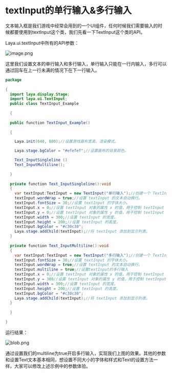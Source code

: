 # textInput的单行输入&多行输入

文本输入框是我们游戏中经常会用到的一个UI组件，任何时候我们需要输入的时候都要使用到textInput这个类，我们先看一下TextInput这个类的API。

Laya.ui.textInput中所有的API参数：

![image.png](http://ldc.layabox.com/uploadfile/image/20170222/1487736122132869.png)

这里我们设置文本的单行输入和多行输入，单行输入只能在一行内输入，多行可以通过回车在上一行未满的情况下在下一行输入。

```java
package
 
{
  import laya.display.Stage;
  import laya.ui.TextInput;
  public class TextInput_Example
 
  {
 
  public function TextInput_Example()
 
  {

    Laya.init(640, 800);//设置游戏画布宽高、渲染模式。

    Laya.stage.bgColor = "#efefef";//设置画布的背景颜色。

    Text_InputSingleline ()
    Text_InputMultiline();
 
  }
   
  private function Text_InputSingleline():void 
  {
    var textInput:TextInput = new TextInput("单行输入");//创建一个 TextInput 类的实例对象 textInput 。
    textInput.wordWrap = true;//设置 textInput 的文本自动换行。
    textInput.fontSize = 30;//设置 textInput 的字体大小。
    textInput.x = 0;//设置 textInput 对象的属性 x 的值，用于控制 textInput 对象的显示位置。
    textInput.y = 0;//设置 textInput 对象的属性 y 的值，用于控制 textInput 对象的显示位置。
    textInput.width = 300;//设置 textInput 的宽度。
    textInput.height = 200;//设置 textInput 的高度。
    textInput.bgColor = "#c30c30";
    Laya.stage.addChild(textInput);//将 textInput 添加到显示列表。
  }
 
  private function Text_InputMultiline():void
  {
    var textInput:TextInput = new TextInput("多行输入");//创建一个 TextInput 类的实例对象 textInput 。
    textInput.fontSize = 30;//设置 textInput 的字体大小。
    textInput.wordWrap = true;//设置 textInput 的文本自动换行。
    textInput.multiline = true;//设置textInput的多行输入
    textInput.x = 0;//设置 textInput 对象的属性 x 的值，用于控制 textInput 对象的显示位置。
    textInput.y = 300//设置 textInput 对象的属性 y 的值，用于控制 textInput 对象的显示位置。
    textInput.width = 300;//设置 textInput 的宽度。
    textInput.height = 200;//设置 textInput 的高度。
    textInput.bgColor = "#c30c30";
    Laya.stage.addChild(textInput);//将 textInput 添加到显示列表。
  }
 
  }
 
}
```

运行结果：

![blob.png](http://ldc.layabox.com/uploadfile/image/20170308/1488957547692222.png)

通过设置我们的multiline为true开启多行输入，实现我们上图的效果。其他的参数和设置Text文本基本相同，想设置不同大小的字体和样式和Text的设置方法一样，大家可以修改上述示例中的参数体验。